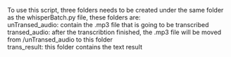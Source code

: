 To use this script, three folders needs to be created under the same folder as the whisperBatch.py file, these folders are:  
unTransed_audio: contain the .mp3 file that is going to be transcribed  
transed_audio: after the transcribtion finished, the .mp3 file will be moved from /unTransed_audio to this folder  
trans_result: this folder contains the text result  
